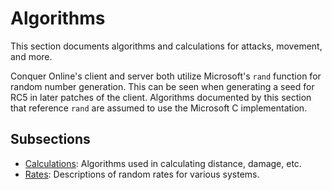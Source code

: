 # Algorithms

This section documents algorithms and calculations for attacks, movement, and more.

Conquer Online's client and server both utilize Microsoft's `rand` function for random number generation. This can be seen when generating a seed for RC5 in later patches of the client. Algorithms documented by this section that reference `rand` are assumed to use the Microsoft C implementation.

## Subsections

* [Calculations](calculations/): Algorithms used in calculating distance, damage, etc.
* [Rates](rates/): Descriptions of random rates for various systems.
